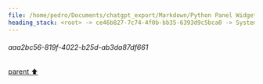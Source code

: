 ```yaml
---
file: /home/pedro/Documents/chatgpt_export/Markdown/Python Panel Widgets_ Tree Display.md
heading_stack: <root> -> ce46b827-7c74-4f0b-bb35-6393d9c5bca0 -> System -> 571a8a6b-1f74-4396-906b-1d22376d88d7 -> System -> aaa2bc56-819f-4022-b25d-ab3da87df661
---
```

###### aaa2bc56-819f-4022-b25d-ab3da87df661
[parent ⬆️](#571a8a6b-1f74-4396-906b-1d22376d88d7)
